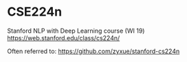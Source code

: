 # CSE224n
Stanford NLP with Deep Learning course (WI 19)
https://web.stanford.edu/class/cs224n/

Often referred to: https://github.com/zyxue/stanford-cs224n 
